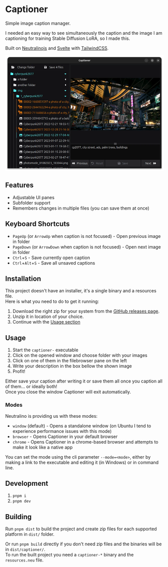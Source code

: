 # Captioner

Simple image caption manager.

I needed an easy way to see simultaneously the caption and the image I am captioning for training Stable Diffusion LoRA, so I made this.

Built on [Neutralinojs](https://neutralino.js.org/) and [Svelte](https://svelte.dev/) with [TailwindCSS](https://tailwindcss.com/).

![Screenshot](screenshot.webp)

## Features

- Adjustable UI panes
- Subfolder support
- Remembers changes in multiple files (you can save them at once)

## Keyboard Shortcuts

- `PageUp` (or `ArrowUp` when caption is not focused) - Open previous image in folder
- `PageDown` (or `ArrowDown` when caption is not focused) - Open next image in folder
- `Ctrl`+`S` - Save currently open caption
- `Ctrl`+`Alt`+`S` - Save all unsaved captions

## Installation

This project doesn't have an installer, it's a single binary and a resources file.  
Here is what you need to do to get it running:

1. Download the right zip for your system from the [GitHub releases page](https://github.com/Zhincore/captioner/releases/latest).
2. Unzip it in location of your choice.
3. Continue with the [Usage section](#usage)

## Usage

1. Start the `captioner-` executable
2. Click on the opened window and choose folder with your images
3. Click on one of them in the filebrowser pane on the left
4. Write your description in the box bellow the shown image
5. Profit!

Either save your caption after writing it or save them all once you caption all of them... or ideally both!  
Once you close the window Captioner will exit automatically.

### Modes

Neutralino is providing us with these modes: 

- `window` (default) - Opens a standalone window (on Ubuntu I tend to experience performance issues with this mode)
- `browser` - Opens Captioner in your default browser
- `chrome` - Opens Captioner in a chrome-based browser and attempts to make it look like a native app

You can set the mode using the cli parameter `--mode=<mode>`, either by making a link to the executable and editing it (in Windows) or in command line.

## Development 

1. `pnpm i`
2. `pnpm dev`

## Building

Run `pnpm dist` to build the project and create zip files for each supported platform in `dist/` folder.  

Or run `pnpm build` directly if you don't need zip files and the binaries will be in `dist/captioner/`.  
To run the built project you need a `captioner-*` binary and the `resources.neu` file.
